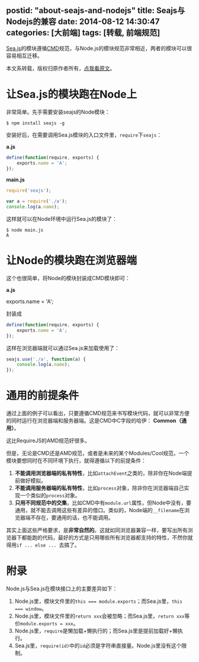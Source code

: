 postid: "about-seajs-and-nodejs"
title: Seajs与Nodejs的兼容
date: 2014-08-12 14:30:47
categories: [大前端]
tags: [转载, 前端规范]
---

[Sea.js](https://github.com/seajs/seajs)的模块遵循[CMD](https://github.com/seajs/seajs/issues/242)规范，与Node.js的模块规范非常相近，两者的模块可以很容易相互迁移。

本文系转载，版权归原作者所有，[点我看原文](https://github.com/seajs/seajs/issues/275)。


# 让Sea.js的模块跑在Node上

非常简单。先手需要安装seajs的Node模块：

```shell
$ npm install seajs -g
```

安装好后，在需要调用Sea.js模块的入口文件里，`require`下`seajs`：

**a.js**

```javascript
define(function(require, exports) {
    exports.name = 'A';
});
```

**main.js**

```javascript
require('seajs');

var a = require('./a');
console.log(a.name);
```

这样就可以在Node环境中运行Sea.js的模块了：

```shell
$ node main.js
A
```


# 让Node的模块跑在浏览器端

这个也很简单，将Node的模块封装成CMD模块即可：

**a.js**

exports.name = 'A';

封装成

```javascript
define(function(require, exports) {
    exports.name = 'A';
});
```

这样在浏览器端就可以通过Sea.js来加载使用了：

```javascript
seajs.use('./a', function(a) {
    console.log(a.name);
});
```


# 通用的前提条件

通过上面的例子可以看出，只要遵循CMD规范来书写模块代码，就可以非常方便的同时运行在浏览器端和服务器端。这是CMD中C字段的哈伊： **Common（通用）**。

这比RequireJS的AMD规范好很多。

但是，无论是CMD还是AMD规范，或者是未来的某个Modules/Cool规范，一个模块要想同时在不同环境下执行，就得遵循以下的前提条件：

1. **不能调用浏览器端的私有特性**，比如`attachEvent`之类的，除非你在Node端提前做好模拟。
2. **不能调用服务器端的私有特性**，比如`process`对象，除非你在浏览器端自己实现一个类似的`process`对象。
3. **只用不同规范中的交集**，比如CMD中有`module.url`属性，但Node中没有，要通用，就不能去调用这些有差异的借口。类似的，Node端的`__filename`在浏览器端不存在，要通用的话，也不能调用。


其实上面这些严格要求，是**非常自然的**。这就如同浏览器兼容一样，要写出所有浏览器下都能跑的代码，最好的方式是只用哪些所有浏览器都支持的特性，不然你就得用`if ... else ... `去搞了。


# 附录

Node.js与Sea.js在模块接口上的主要差异如下：

1. Node.js里，模块文件里的`this === module.exports`；而Sea.js里，`this === window`。
2. Node.js里，模块文件里的`return xxx`会被忽略；而Sea.js里，`return xxx`等价`module.exports = xxx`。
3. Node.js里，`require`是懒加载+懒执行的；而Sea.js里是提前加载好+懒执行。
4. Sea.js里，`require(id)`中的`id`必须是字符串直接量。Node.js里没有这个限制。



